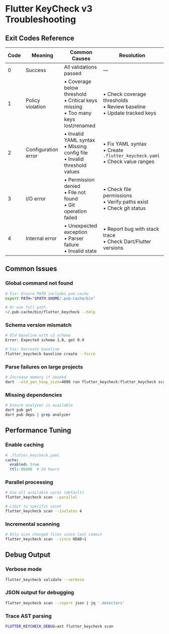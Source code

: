 # Flutter KeyCheck v3 Troubleshooting

## Exit Codes Reference

| Code | Meaning | Common Causes | Resolution |
|------|---------|---------------|------------|
| 0 | Success | All validations passed | — |
| 1 | Policy violation | • Coverage below threshold<br>• Critical keys missing<br>• Too many keys lost/renamed | • Check coverage thresholds<br>• Review baseline<br>• Update tracked keys |
| 2 | Configuration error | • Invalid YAML syntax<br>• Missing config file<br>• Invalid threshold values | • Fix YAML syntax<br>• Create `.flutter_keycheck.yaml`<br>• Check value ranges |
| 3 | I/O error | • Permission denied<br>• File not found<br>• Git operation failed | • Check file permissions<br>• Verify paths exist<br>• Check git status |
| 4 | Internal error | • Unexpected exception<br>• Parser failure<br>• Invalid state | • Report bug with stack trace<br>• Check Dart/Flutter versions |

## Common Issues

### Global command not found
```bash
# Fix: Ensure PATH includes pub cache
export PATH="$PATH:$HOME/.pub-cache/bin"

# Or use full path
~/.pub-cache/bin/flutter_keycheck --help
```

### Schema version mismatch
```bash
# Old baseline with v2 schema
Error: Expected schema 1.0, got 0.9

# Fix: Recreate baseline
flutter_keycheck baseline create --force
```

### Parse failures on large projects
```bash
# Increase memory if needed
dart --old_gen_heap_size=4096 run flutter_keycheck:flutter_keycheck scan
```

### Missing dependencies
```bash
# Ensure analyzer is available
dart pub get
dart pub deps | grep analyzer
```

## Performance Tuning

### Enable caching
```yaml
# .flutter_keycheck.yaml
cache:
  enabled: true
  ttl: 86400  # 24 hours
```

### Parallel processing
```bash
# Use all available cores (default)
flutter_keycheck scan --parallel

# Limit to specific count
flutter_keycheck scan --isolates 4
```

### Incremental scanning
```bash
# Only scan changed files since last commit
flutter_keycheck scan --since HEAD~1
```

## Debug Output

### Verbose mode
```bash
flutter_keycheck validate --verbose
```

### JSON output for debugging
```bash
flutter_keycheck scan --report json | jq '.detectors'
```

### Trace AST parsing
```bash
FLUTTER_KEYCHECK_DEBUG=ast flutter_keycheck scan
```